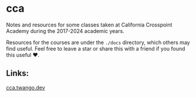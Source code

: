 # cca

Notes and resources for some classes taken at California Crosspoint Academy during the 2017-2024 academic years.

Resources for the courses are under the `./docs` directory, which others may find useful.
Feel free to leave a star or share this with a friend if you found this useful :heart:.

## Links:

[cca.twango.dev](https://cca.twango.dev)
